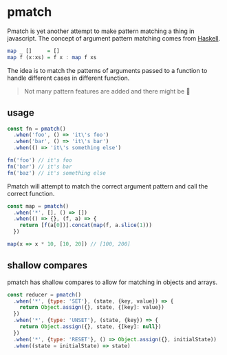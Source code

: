 # pmatch

Pmatch is yet another attempt to make pattern matching a thing in javascript.
The concept of argument pattern matching comes from [Haskell](https://www.haskell.org/).

```haskell
map _ []     = []
map f (x:xs) = f x : map f xs
```
The idea is to match the patterns of arguments passed to a function to handle different cases in different function.

> Not many pattern features are added and there might be 🐲

## usage

```javascript
const fn = pmatch()
  .when('foo', () => 'it\'s foo')
  .when('bar', () => 'it\'s bar')
  .when(() => 'it\'s something else')

fn('foo') // it's foo
fn('bar') // it's bar
fn('baz') // it's something else
```

Pmatch will attempt to match the correct argument pattern and call the correct function.

```javascript
const map = pmatch()
  .when('*', [], () => [])
  .when(() => {}, (f, a) => {
    return [f(a[0])].concat(map(f, a.slice(1)))
  })

map(x => x * 10, [10, 20]) // [100, 200]
```

## shallow compares

pmatch has shallow compares to allow for matching in objects and arrays.

```javascript
const reducer = pmatch()
  .when('*', {type: 'SET'}, (state, {key, value}) => {
    return Object.assign({}, state, {[key]: value})
  })
  .when('*', {type: 'UNSET'}, (state, {key}) => {
    return Object.assign({}, state, {[key]: null})
  })
  .when('*', {type: 'RESET'}, () => Object.assign({}, initialState))
  .when((state = initialState) => state)
```
